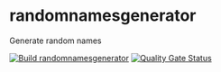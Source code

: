 # randomnamesgenerator
Generate random names

[![Build randomnamesgenerator](https://github.com/lcappuccio/randomnamesgenerator/actions/workflows/build.yml/badge.svg)](https://github.com/lcappuccio/randomnamesgenerator/actions/workflows/build.yml)
[![Quality Gate Status](https://sonarcloud.io/api/project_badges/measure?project=lcappuccio_randomnamesgenerator&metric=alert_status)](https://sonarcloud.io/summary/new_code?id=lcappuccio_randomnamesgenerator)